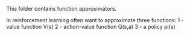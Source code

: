 This folder contains function approximators.

In reinforcement learning often want to approximate three functions:
  1 - value function V(s)
  2 - action-value function Q(s,a)
  3 - a policy pi(s)
